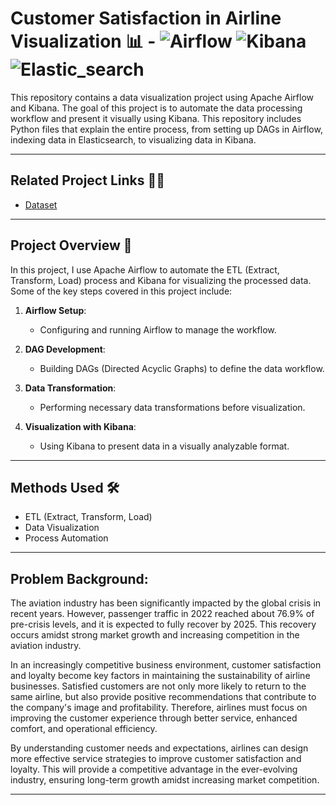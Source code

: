 # Customer Satisfaction in Airline Visualization 📊 - ![Airflow](https://img.shields.io/badge/Airflow-17B3A3?style=for-the-badge&logo=Apache-Airflow&logoColor=white) ![Kibana](https://img.shields.io/badge/Kibana-005571?style=for-the-badge&logo=Kibana&logoColor=white) ![Elastic_search](https://img.shields.io/badge/Elastic_Search-005571?style=for-the-badge&logo=elasticsearch&logoColor=white)

This repository contains a data visualization project using Apache Airflow and Kibana. The goal of this project is to automate the data processing workflow and present it visually using Kibana. This repository includes Python files that explain the entire process, from setting up DAGs in Airflow, indexing data in Elasticsearch, to visualizing data in Kibana.

---
## Related Project Links ⛓️‍💥

- [Dataset](https://www.kaggle.com/datasets/yakhyojon/customer-satisfaction-in-airline)

---
## Project Overview 📝

In this project, I use Apache Airflow to automate the ETL (Extract, Transform, Load) process and Kibana for visualizing the processed data. Some of the key steps covered in this project include:

1. **Airflow Setup**:
    - Configuring and running Airflow to manage the workflow.

2. **DAG Development**:
    - Building DAGs (Directed Acyclic Graphs) to define the data workflow.

3. **Data Transformation**:
    - Performing necessary data transformations before visualization.

4. **Visualization with Kibana**:
    - Using Kibana to present data in a visually analyzable format.

---
## Methods Used 🛠️

- ETL (Extract, Transform, Load)
- Data Visualization
- Process Automation

---
## Problem Background:
The aviation industry has been significantly impacted by the global crisis in recent years. However, passenger traffic in 2022 reached about 76.9% of pre-crisis levels, and it is expected to fully recover by 2025. This recovery occurs amidst strong market growth and increasing competition in the aviation industry.

In an increasingly competitive business environment, customer satisfaction and loyalty become key factors in maintaining the sustainability of airline businesses. Satisfied customers are not only more likely to return to the same airline, but also provide positive recommendations that contribute to the company's image and profitability. Therefore, airlines must focus on improving the customer experience through better service, enhanced comfort, and operational efficiency.

By understanding customer needs and expectations, airlines can design more effective service strategies to improve customer satisfaction and loyalty. This will provide a competitive advantage in the ever-evolving industry, ensuring long-term growth amidst increasing market competition.

---
